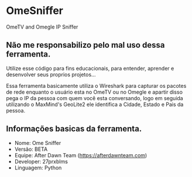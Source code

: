 # OmeSniffer
OmeTV and Omegle IP Sniffer

## Não me responsabilizo pelo mal uso dessa ferramenta.

Utilize esse código para fins educacionais, para entender, aprender e desenvolver seus proprios projetos...

Essa ferramenta basicamente utiliza o Wireshark para capturar os pacotes de rede enquanto o usuário esta no OmeTV ou no Omegle e apartir disso pega o IP da pessoa com quem você esta conversando, logo em seguida utilizando o MaxMind's GeoLite2 ele identifica a Cidade, Estado e Pais da pessoa.

## Informações basicas da ferramenta.

- Nome: Ome Sniffer
- Versão: BETA
- Equipe: After Dawn Team (https://afterdawnteam.com)
- Developer: 27prxblms
- Linguagem: Python

